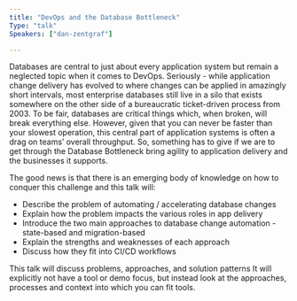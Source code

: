 ```yaml
---
title: "DevOps and the Database Bottleneck"
Type: "talk"
Speakers: ["dan-zentgraf"]

---
```

Databases are central to just about every application system but remain a neglected topic when it comes to DevOps. Seriously - while application change delivery has evolved to where changes can be applied in amazingly short intervals, most enterprise databases still live in a silo that exists somewhere on the other side of a bureaucratic ticket-driven process from 2003. To be fair, databases are critical things which, when broken, will break everything else. However, given that you can never be faster than your slowest operation, this central part of application systems is often a drag on teams’ overall throughput. So, something has to give if we are to get through the Database Bottleneck bring agility to application delivery and the businesses it supports.

The good news is that there is an emerging body of knowledge on how to conquer this challenge and this talk will:

* Describe the problem of automating / accelerating database changes
* Explain how the problem impacts the various roles in app delivery
* Introduce the two main approaches to database change automation - state-based and migration-based
* Explain the strengths and weaknesses of each approach
* Discuss how they fit into CI/CD workflows

This talk will discuss problems, approaches, and solution patterns It will explicitly not have a tool or demo focus, but instead look at the approaches, processes and context into which you can fit tools.
